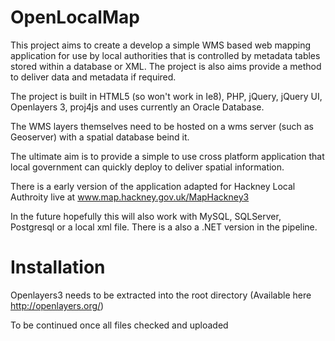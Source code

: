 OpenLocalMap
============

This project aims to create a develop a simple WMS based web mapping application for use by local authorities that is controlled by metadata tables stored within a database or XML.  The project is also aims provide a method to deliver data and metadata if required. 

The project is built in HTML5 (so won't work in Ie8), PHP, jQuery, jQuery UI, Openlayers 3,  proj4js and uses currently an Oracle Database. 

The WMS layers themselves need to be hosted on a wms server (such as Geoserver) with a spatial database beind it. 

The ultimate aim is to provide a simple to use cross platform application that local government can quickly deploy to deliver spatial information. 

There is a early version of the application adapted for Hackney Local Authroity live at www.map.hackney.gov.uk/MapHackney3

In the future hopefully this will also work with MySQL, SQLServer,  Postgresql or a local xml file. There is a also a .NET version in the pipeline. 


Installation
============

Openlayers3 needs to be extracted into the root directory (Available here http://openlayers.org/)

To be continued once all files checked and uploaded
